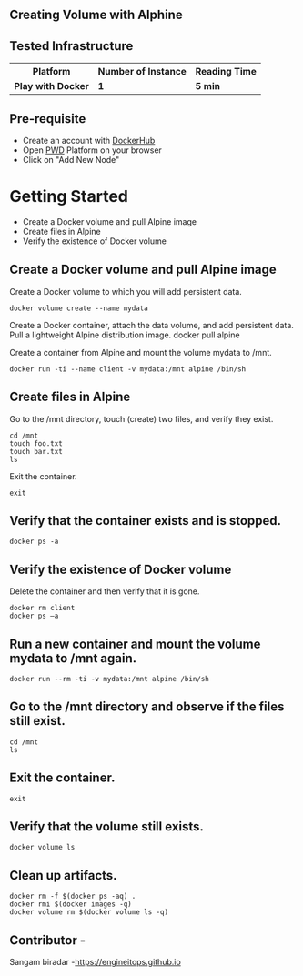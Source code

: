## Creating Volume with Alphine


## Tested Infrastructure

<table class="tg">
  <tr>
    <th class="tg-yw4l"><b>Platform</b></th>
    <th class="tg-yw4l"><b>Number of Instance</b></th>
    <th class="tg-yw4l"><b>Reading Time</b></th>
    
  </tr>
  <tr>
    <td class="tg-yw4l"><b> Play with Docker</b></td>
    <td class="tg-yw4l"><b>1</b></td>
    <td class="tg-yw4l"><b>5 min</b></td>
    
  </tr>
  
</table>

## Pre-requisite

- Create an account with [DockerHub](https://hub.docker.com)
- Open [PWD](https://labs.play-with-docker.com/) Platform on your browser 
- Click on "Add New Node"

# Getting Started


- Create a Docker volume and pull Alpine image <br>
- Create files in Alpine<br>
- Verify the existence of Docker volume<br>

## Create a Docker volume and pull Alpine image

Create a Docker volume to which you will add persistent data.
```
docker volume create --name mydata
```

Create a Docker container, attach the data volume, and add persistent data. Pull a lightweight Alpine distribution image.
docker pull alpine

Create a container from Alpine and mount the volume mydata to /mnt.

```
docker run -ti --name client -v mydata:/mnt alpine /bin/sh
```

## Create files in Alpine 

Go to the /mnt directory, touch (create) two files, and verify they exist.

```
cd /mnt
touch foo.txt
touch bar.txt
ls
```

Exit the container.

```exit```

## Verify that the container exists and is stopped.

```docker ps -a```

 

##  Verify the existence of Docker volume 

Delete the container and then verify that it is gone.

```
docker rm client
docker ps –a
```

## Run a new container and mount the volume mydata to /mnt again.

```
docker run --rm -ti -v mydata:/mnt alpine /bin/sh
```

## Go to the /mnt directory and observe if the files still exist.

```
cd /mnt
ls
```

## Exit the container.

```
exit
```

## Verify that the volume still exists.

```
docker volume ls
```

 

## Clean up artifacts. 

```
docker rm -f $(docker ps -aq) .
docker rmi $(docker images -q)
docker volume rm $(docker volume ls -q)
```
 

## Contributor -

Sangam biradar -https://engineitops.github.io
